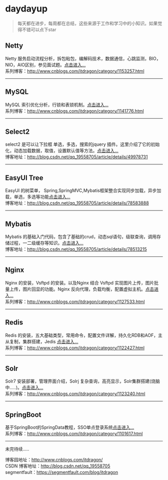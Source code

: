 # daydayup
> 每天都在进步，每周都在总结，这些来源于工作和学习中的小知识。如果觉得不错可以点下star

## Netty
Netty 服务启动流程分析，拆包粘包，编解码技术，数据通信，心跳监测，BIO，NIO，AIO区别，参见面试题。[点击进入...](https://github.com/ITDragonBlog/daydayup/tree/master/Netty)    
系列博客：http://www.cnblogs.com/itdragon/category/1153257.html
***

## MySQL
MySQL 索引优化分析，行锁和表锁机制。[点击进入...](https://github.com/ITDragonBlog/daydayup/tree/master/MySQL)  
系列博客：http://www.cnblogs.com/itdragon/category/1141776.html
***

## Select2
select2 是可以让下拉框 单选，多选，搜索的jquery 插件。这里介绍了它的初始化，动态加载数据，取值，设置默认值等方法。[点击进入...](https://github.com/ITDragonBlog/daydayup/tree/master/JQuery-select2/select2-4.0.0)    
博客地址：http://blog.csdn.net/qq_19558705/article/details/49978731
***

## EasyUI Tree
EasyUI 的树菜单， Spring,SpringMVC,Mybatis框架整合实现同步加载，异步加载，单选，多选等功能[点击进入...](https://github.com/ITDragonBlog/daydayup/tree/master/EasyUI/EasyUI-tree)      
博客地址：http://blog.csdn.net/qq_19558705/article/details/78583888

***

## Mybatis
Mybatis 的基础入门代码，包含了基础的crud，动态sql语句，级联查询，调用存储过程，一二级缓存等知识。[点击进入...](https://github.com/ITDragonBlog/daydayup/tree/master/mybatis/mybatis-basic)      
博客地址：http://blog.csdn.net/qq_19558705/article/details/78513215

***

## Nginx
Nginx 的安装，Vsftpd 的安装。以及Nginx 结合 Vsftpd 实现图片上传，图片批量上传，图片回显的功能。Nginx 反向代理，负载均衡，配置虚拟主机。[点击进入...](https://github.com/ITDragonBlog/daydayup/tree/master/Nginx)  
系列博客：http://www.cnblogs.com/itdragon/category/1127533.html

***
## Redis
Redis 的安装，五大基础类型，常用命令，配置文件详解，持久化RDB和AOF，主从复制，集群搭建，Jedis [点击进入...](https://github.com/ITDragonBlog/daydayup/tree/master/Redis)     
系列博客：http://www.cnblogs.com/itdragon/category/1122427.html
***

## Solr
Solr7 安装部署，管理界面介绍，Solrj 复杂查询，高亮显示，Solr集群搭建(烧脑中.....)。[点击进入...](https://github.com/ITDragonBlog/daydayup/tree/master/Solr)  
系列博客：http://www.cnblogs.com/itdragon/category/1123240.html
***

## SpringBoot
基于SpringBoot的SpringData教程，SSO单点登录系统[点击进入...](https://github.com/ITDragonBlog/daydayup/tree/master/SpringBoot)  
系列博客：http://www.cnblogs.com/itdragon/category/1101617.html
***

未完待续.....

博客园地址：http://www.cnblogs.com/itdragon/  
CSDN 博客地址：http://blog.csdn.net/qq_19558705  
segmentfault：https://segmentfault.com/blog/itdragon  

